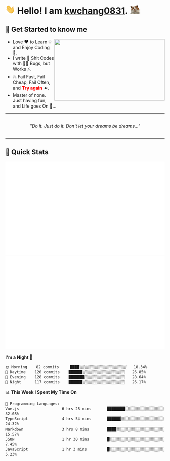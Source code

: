 <h1> <img src="./assets/hi.gif" height="30px"> Hello! I am <a href="https://github.com/kwchang0831">kwchang0831</a>. <img src="./assets/cool-cat.gif" height="30px"> </h1>
</h1>

## 🎉 Get Started to know me

<a href="#"><img align="right" src="https://media.tenor.com/S5qCffxIFdUAAAAC/the-muppet-kermit-the-frog.gif" width="349" height="195" /></a>

- Love ❤️ to Learn 💡 and Enjoy Coding 🤗.
- I write 💩 Shit Codes with 🐛🐛 Bugs, but Works ⚡️.
- 💥 Fail Fast, Fail Cheap, Fail Often, and <span style="color:red;font-weight:800;">Try again</span> ⏪️.
- Master of none. Just having fun, and Life goes On 🌱...

<hr/>
<br/>
<div align="center">
<i>"Do it. Just do it. Don't let your dreams be dreams..." </i>
</div>
<br/>
<hr/>

## 🙈 Quick Stats

![](https://raw.githubusercontent.com/kwchang0831/kwchang0831/output/generated/overview.svg)
![](https://raw.githubusercontent.com/kwchang0831/kwchang0831/output/generated/languages.svg)

<!--START_SECTION:waka-->
**I'm a Night 🦉** 

```text
🌞 Morning    82 commits     ████░░░░░░░░░░░░░░░░░░░░░   18.34% 
🌆 Daytime    120 commits    ██████░░░░░░░░░░░░░░░░░░░   26.85% 
🌃 Evening    128 commits    ███████░░░░░░░░░░░░░░░░░░   28.64% 
🌙 Night      117 commits    ██████░░░░░░░░░░░░░░░░░░░   26.17%

```


📊 **This Week I Spent My Time On** 

```text
💬 Programming Languages: 
Vue.js                   6 hrs 28 mins       ████████░░░░░░░░░░░░░░░░░   32.08% 
TypeScript               4 hrs 54 mins       ██████░░░░░░░░░░░░░░░░░░░   24.32% 
Markdown                 3 hrs 8 mins        ████░░░░░░░░░░░░░░░░░░░░░   15.57% 
JSON                     1 hr 30 mins        █░░░░░░░░░░░░░░░░░░░░░░░░   7.45% 
JavaScript               1 hr 3 mins         █░░░░░░░░░░░░░░░░░░░░░░░░   5.23%

```


<!--END_SECTION:waka-->
